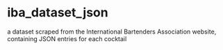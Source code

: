 # iba_dataset_json
a dataset scraped from the International Bartenders Association website, containing JSON entries for each cocktail
